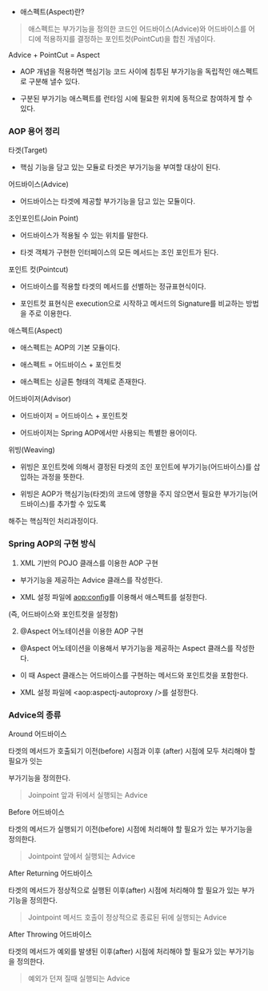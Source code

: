 * 애스펙트(Aspect)란?
> 애스펙트는 부가기능을 정의한 코드인 어드바이스(Advice)와 어드바이스를 어디에 적용하지를 결정하는
> 포인트컷(PointCut)을 합친 개념이다.


Advice + PointCut = Aspect


- AOP 개념을 적용하면 핵심기능 코드 사이에 침투된 부가기능을 독립적인 애스펙트로 구분해 낼수 있다.

- 구분된 부가기능 애스펙트를 런타임 시에 필요한 위치에 동적으로 참여하게 할 수 있다.


### AOP 용어 정리

타겟(Target)

- 핵심 기능을 담고 있는 모듈로 타겟은 부가기능을 부여할 대상이 된다.





어드바이스(Advice)

- 어드바이스는 타겟에 제공할 부가기능을 담고 있는 모듈이다.





조인포인트(Join Point)

- 어드바이스가 적용될 수 있는 위치를 말한다.

- 타겟 객체가 구현한 인터페이스의 모든 메서드는 조인 포인트가 된다.





포인트 컷(Pointcut)

- 어드바이스를 적용할 타겟의 메서드를 선별하는 정규표현식이다.

- 포인트컷 표현식은 execution으로 시작하고 메서드의 Signature를 비교하는 방법을 주로 이용한다.





애스펙트(Aspect)

- 애스펙트는 AOP의 기본 모듈이다.

- 애스펙트 = 어드바이스 + 포인트컷

- 애스펙트는 싱글톤 형태의 객체로 존재한다.





어드바이저(Advisor)

- 어드바이저 = 어드바이스 + 포인트컷

- 어드바이저는 Spring AOP에서만 사용되는 특별한 용어이다.





위빙(Weaving)

- 위빙은 포인트컷에 의해서 결정된 타겟의 조인 포인트에 부가기능(어드바이스)를 삽입하는 과정을 뜻한다.

- 위빙은 AOP가 핵심기능(타겟)의 코드에 영향을 주지 않으면서 필요한 부가기능(어드바이스)를 추가할 수 있도록

해주는 핵심적인 처리과정이다.


### Spring AOP의 구현 방식

1. XML 기반의 POJO 클래스를 이용한 AOP 구현



- 부가기능을 제공하는 Advice 클래스를 작성한다.

- XML 설정 파일에 <aop:config>를 이용해서 애스펙트를 설정한다.

(즉, 어드바이스와 포인트컷을 설정함)





2. @Aspect 어노테이션을 이용한 AOP 구현



- @Aspect 어노테이션을 이용해서 부가기능을 제공하는 Aspect 클래스를 작성한다.

- 이 때 Aspect 클래스는 어드바이스를 구현하는 메서드와 포인트컷을 포함한다.

- XML 설정 파일에 <aop:aspectj-autoproxy />를 설정한다.



### Advice의 종류

Around 어드바이스



타겟의 메서드가 호출되기 이전(before) 시점과 이후 (after) 시점에 모두 처리해야 할 필요가 잇는

부가기능을 정의한다.

> Joinpoint 앞과 뒤에서 실행되는 Advice





Before 어드바이스



타겟의 메서드가 실행되기 이전(before) 시점에 처리해야 할 필요가 있는 부가기능을 정의한다.

> Jointpoint 앞에서 실행되는 Advice





After Returning 어드바이스



타겟의 메서드가 정상적으로 실행된 이후(after) 시점에 처리해야 할 필요가 있는 부가기능을 정의한다.

> Jointpoint 메서드 호출이 정상적으로 종료된 뒤에 실행되는 Advice





After Throwing 어드바이스



타겟의 메서드가 예외를 발생된 이후(after) 시점에 처리해야 할 필요가 있는 부가기능을 정의한다.

> 예외가 던져 질때 실행되는 Advice
